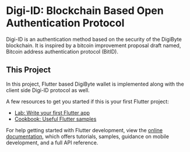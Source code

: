 # Digi-ID: Blockchain Based Open Authentication Protocol

Digi-ID is an authentication method based on the security of the DigiByte blockchain. It is inspired by a bitcoin improvement proposal draft named, Bitcoin address authentication protocol (BitID).

## This Project

In this project, Flutter based DigiByte wallet is implemented along with the client side Digi-ID protocol as well.

A few resources to get you started if this is your first Flutter project:

- [Lab: Write your first Flutter app](https://docs.flutter.dev/get-started/codelab)
- [Cookbook: Useful Flutter samples](https://docs.flutter.dev/cookbook)

For help getting started with Flutter development, view the
[online documentation](https://docs.flutter.dev/), which offers tutorials,
samples, guidance on mobile development, and a full API reference.
